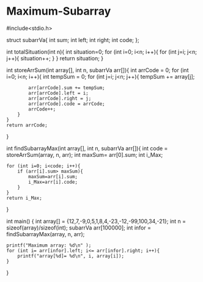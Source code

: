 # Maximum-Subarray
#include<stdio.h>

struct subarrVa{
	int sum;
	int left;
	int right;
	int code;
};

int totalSituation(int n){
	int situation=0;
	for (int i=0; i<n; i++){
		for (int j=i; j<n; j++){
			situation++;
		}
	}
	return situation;
}

int storeArrSum(int array[], int n, subarrVa arr[]){
	int arrCode = 0;
	for (int i=0; i<n; i++){
		int tempSum = 0;
		for (int j=i; j<n; j++){
			tempSum += array[j];
			
			arr[arrCode].sum += tempSum;
			arr[arrCode].left = i;
			arr[arrCode].right = j;
			arr[arrCode].code = arrCode;
			arrCode++;
		}
	}
	return arrCode;
}

int findSubarrayMax(int array[], int n, subarrVa arr[]){
	int code = storeArrSum(array, n, arr);
	int maxSum= arr[0].sum;
	int i_Max;
	
	for (int i=0; i<code; i++){
		if (arr[i].sum> maxSum){
			maxSum=arr[i].sum;
			i_Max=arr[i].code;
		}
	}
	return i_Max;
}

int main()
{
	int array[] = {12,7,-9,0,5,1,8,4,-23,-12,-99,100,34,-21};
	int n = sizeof(array)/sizeof(int);
	subarrVa arr[100000];
	int infor = findSubarrayMax(array, n, arr);
	
	printf("Maximum array: %d\n" );
	for (int i= arr[infor].left; i<= arr[infor].right; i++){
		printf("array[%d]= %d\n", i, array[i]);
	}
}

